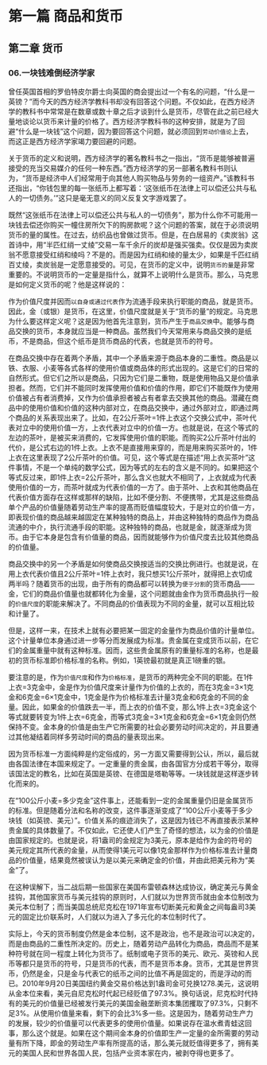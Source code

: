 # 第一篇 商品和货币

## 第二章 货币

### 06.一块钱难倒经济学家

曾任英国首相的罗伯特皮尔爵士向英国的商会提出过一个有名的问题，“什么是一英镑？”而今天的西方经济学教科书却没有回答这个问题。不仅如此，在西方经济学的教科书中常常是在数章或数十章之后才谈到什么是货币，尽管在此之前已经大量地谈论以货币来计量的价格了。西方经济学教科书的这种安排，就是为了回避“什么是一块钱”这个问题，因为要回答这个问题，就必须回到`劳动价值论`上去，而这正是西方经济学家竭力要回避的问题。

关于货币的定义和说明，西方经济学的著名教科书之一指出，“货币是能够被普遍接受的充当交易媒介的任何一种东西。”西方经济学的另一部著名教科书则认为，“货币是经济中人们经常用于向其他人购买物品与劳务的一组资产。”该教科书还指出，“你钱包里的每一张纸币上都写着：‘这张纸币在法律上可以偿还公共与私人的一切债务。’”这只是毫无意义的同义反复文字游戏罢了。

既然“这张纸币在法律上可以偿还公共与私人的一切债务”，那为什么你不可能用一块钱去偿还你购买一幢住房所欠下的购房款呢？这个问题的答案，就在于必须说明货币的量的属性。在过去，纺织品也曾做过货币。但是，在白居易的《卖炭翁》这首诗中，用“半匹红绡一丈绫”交易一车千余斤的炭却是强买强卖。仅仅是因为卖炭翁不愿意接受红绡和绫吗？不是的。而是因为红绡和绫的量太少，如果是千匹红绡百丈绫，卖炭翁是一定愿意接受的。可见，在货币的定义中，说明`货币的量`是非常重要的。不说明货币的一定量是指什么，就算不上说明什么是货币。那么，马克思是如何定义货币的呢？他是这样说的：

作为价值尺度并因而`以自身或通过代表`作为流通手段来执行职能的商品，就是货币。因此，金（或银）是货币，在这里，价值尺度就是关于“货币的量”的规定。马克思为什么要这样定义呢？这是因为他首先注意到，货币产生于`商品交换`中。能够与商品交换的货币，本身就应当是一种商品。虽然我们今天常用来与商品交换的是纸币，不是商品，但这个纸币是货币商品的代表，也就是货币的符号。

在商品交换中存在着两个矛盾，其中一个矛盾来源于商品本身的二重性。商品是以铁、衣服、小麦等各式各样的使用价值或商品体的形式出现的。这是它们的日常的自然形式。但它们之所以是商品，只因为它们是二重物，既是使用物品又是价值承担者。然而，它们并不能同时发挥使用价值和价值的作用，即它们不能既作为使用价值被占有者消费掉，又作为价值承担者被占有者拿去交换其他的商品。潜藏在商品中的使用价值和价值的这种内部对立，在商品交换中，通过外部对立，即通过两个商品的关系表现出来了。比如，在2公斤茶叶=1件上衣这个交换公式中，茶叶代表对立中的使用价值一方，上衣代表对立中的价值一方。也就是说，在这个等式的左边的茶叶，是被买来消费的，它发挥使用价值的职能。而购买2公斤茶叶付出的代价，是公式右边的1件上衣。上衣不是直接用来穿的，而是用来购买茶叶的，1件上衣在这里表现了2公斤茶叶的价值。可见，这个等式是在描述“用上衣买茶叶”这件事情，不是一个单纯的数学公式，因为等式的左右的含义是不同的。如果把这个等式反过来，即1件上衣=2公斤茶叶，那么含义也就大不相同了，上衣就成为代表使用价值的一方，而茶叶就成为代表价值的一方了。由于茶叶、上衣和其他商品在代表价值方面存在这样或那样的缺陷，比如不便分割、不便携带，尤其是这些商品单个产品的价值量随着劳动生产率的提髙而贬值幅度较大，于是对立的价值一方，即表现价值的商品越来越固定在某种独特的商品上，并由这种独特的商品作为商品流通的中介，执行流通手段的职能。这种独特的商品，也就是金，就逐渐成为货币。由于它本身是包含有价值量的商品，因而就能够作为价值尺度去比较其他商品的价值量。

商品交换中的另一个矛盾是如何使商品交换按适当的交换比例进行。也就是说，在用上衣代表价值且2公斤茶叶=1件上衣时，我只想买1公斤茶叶，就得把上衣切成两半吗？随着货币的出现，由于所有的商品都可以转换为`便于分割`的货币商品——金，它们的商品价值量也就都转化为金量，这个问题就由金作为货币商品执行一般的`价值尺度`的职能来解决了。不同商品的价值表现为不同的金量，就可以互相比较和计量了。

但是，这样一来，在技术上就有必要把某一固定的金量作为商品价值的计量单位。这个计量单位本身通过进一步等分而发展成为标准。贵金属在变成货币以前，在它们的金属重量中就有这种标准。因而，这些贵金属原有的重量标准的名称，也是最初的货币标准即价格标准的名称。例如，1英镑最初就是真正1磅重的银。

要注意的是，作为`价值尺度`和作为`价格标准`，是货币的两种完全不同的职能。在1件上衣=3克金中，金是作为价值尺度来计量作为价值的上衣的，而在3克金=3×1克金和6克金=6×1克金中，1克金是作为价格标准去计量3克金和6克金的不同的金量。因此，如果金的价值跌去一半，而上衣的价值不变，那么1件上衣=3克金这个等式就要转变为1件上衣=6克金，而等式3克金=3×1克金和6克金=6×1克金则仍然保持不变。金本身的价值是由生产它所需要的社会必要劳动时间决定的，并且要通过其他凝结着同样多劳动时间的商品的量表现出来。

因为货币标准一方面纯粹是约定俗成的，另一方面又需要得到公认，所以，最后就由各国法律在本国来规定了。一定重量的贵金属，由各国官方分成若干等分，取得该国法定的教名，比如在英国是英镑、在德国是塔勒等等。一块钱就是这样逐步转化而来的。

在“100公斤小麦=多少克金”这件事上，还能看到一定的金属重量仍旧是金属货币的标准。但是随着分法和名称的改变，这件事逐渐变成了“100公斤小麦等于多少块钱（如英镑、美元）”。价值关系的痕迹消失了，这是因为钱已不再直接表示某种贵金属的具体数量了。不仅如此，它还使人们产生了奇怪的想法，以为金的价值是由国家规定的。也就是说，将1盎司的金规定为3美元，原本是给作为金的符号的美元规定其所代表的金量，从而使得1美元可以像1克金那样作为价格标准去计量商品的价值量，结果竟然被误认为是以美元来确定金的价值，并由此把美元称为“美金”了。

在这种误解下，当二战后期一些国家在美国布雷顿森林达成协议，确定美元与黄金挂钩，其他国家货币与美元挂钩的原则时，人们就以为世界货币就由金本位制改为美元本位制了；而当美国总统尼克松在1971年宣布切断美元和黄金之间每盎司3美元的固定比价联系时，人们就以为进入了多元化的本位制时代了。

实际上，今天的货币制度仍然是金本位制，这不是政治，也不是政治可以决定的，而是由商品的二重性所决定的。历史上，随着劳动产品转化为商品，商品而不是某种符号就在同一程度上转化为货币了。纸制或电子货币的美元、欧元、英镑和人民币等都只是货币的符号，只是货币的代表，而不是货币本身。货币，尤其是世界货币，仍然是金，只是金与代表它的纸币之间的比值不再是固定的，而是浮动的而已。2010年9月20日美国纽约黄金交易价格达到1盎司金可兑换1278.美元，这说明从金本位来看，美元自尼克松时代起已经贬值了97.3%。换句话说，尼克松时代持有的美元的价值量已经被发行美元的美国金融垄断资本集团攫取了97.3%，只剩不足3%。从使用价值量来看，剩下的会比3%多一些。这是因为，随着劳动生产力的发展，较少的价值量可以代表更多的使用价值量。如果说存在温水煮青蛙这回事，那么这个就是。如果在这个期间金本身的价值即生产一定量的金所需要的劳动量有所下降，即金的劳动生产率有所提高的话，那么美元就贬值得更多了，拥有美元的美国人民和世界各国人民，包括产业资本家在内，被剥夺得也更多了。

